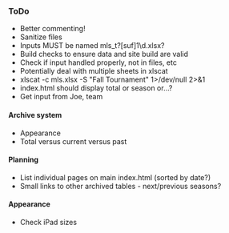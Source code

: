 ### ToDo
- Better commenting!
- Sanitize files
- Inputs MUST be named mls_t?[suf]1\d.xlsx?
- Build checks to ensure data and site build are valid
- Check if input handled properly, not in files, etc
- Potentially deal with multiple sheets in xlscat
- xlscat -c mls.xlsx -S "Fall Tournament" 1>/dev/null 2>&1
- index.html should display total or season or...?
- Get input from Joe, team
#### Archive system
- Appearance
- Total versus current versus past
#### Planning
- List individual pages on main index.html (sorted by date?)
- Small links to other archived tables - next/previous seasons?
#### Appearance
- Check iPad sizes
